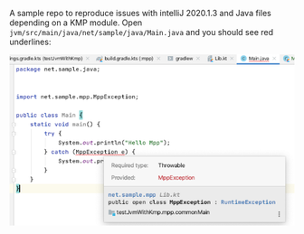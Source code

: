A sample repo to reproduce issues with intelliJ 2020.1.3 and Java files depending on a KMP module. Open `jvm/src/main/java/net/sample/java/Main.java` and you should see red underlines:

![screenshot.png](screenshot.png)

